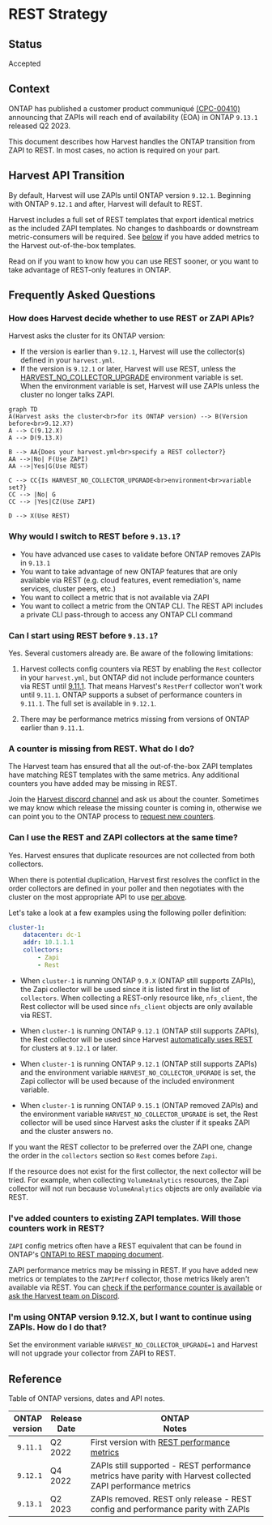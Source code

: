 # REST Strategy

## Status <!-- one of: In Progress, Accepted, Rejected, Superseded, Deprecated -->

Accepted

## Context

ONTAP has published a customer product communiqué [(CPC-00410)](https://mysupport.netapp.com/info/communications/ECMLP2880232.html?access=a)
announcing that ZAPIs will reach end of availability (EOA) in ONTAP `9.13.1` released Q2 2023.

This document describes how Harvest handles the ONTAP transition from ZAPI to REST. 
In most cases, no action is required on your part.

## Harvest API Transition

By default, Harvest will use ZAPIs until ONTAP version `9.12.1`.
Beginning with ONTAP `9.12.1` and after, Harvest will default to REST.

Harvest includes a full set of REST templates that export identical metrics as the included ZAPI templates.
No changes to dashboards or downstream metric-consumers will be required. 
See [below](#ive-added-counters-to-existing-zapi-templates-will-those-counters-work-in-rest) if you have 
added metrics to the Harvest out-of-the-box templates.

Read on if you want to know how you can use REST sooner, or you want to take advantage of REST-only features in ONTAP.

## Frequently Asked Questions

### How does Harvest decide whether to use REST or ZAPI APIs?

Harvest asks the cluster for its ONTAP version:

* If the version is earlier than `9.12.1`, Harvest will use the collector(s) defined in your `harvest.yml`.
* If the version is `9.12.1` or later, Harvest will use REST, unless the [HARVEST_NO_COLLECTOR_UPGRADE](#im-using-ontap-version-912x-but-i-want-to-continue-using-zapis-how-do-i-do-that) environment variable is set.
  When the environment variable is set, Harvest will use ZAPIs unless the cluster no longer talks ZAPI. 

```mermaid
graph TD
A(Harvest asks the cluster<br>for its ONTAP version) --> B(Version before<br>9.12.X?)
A --> C(9.12.X)
A --> D(9.13.X)

B --> AA{Does your harvest.yml<br>specify a REST collector?}
AA -->|No| F(Use ZAPI) 
AA -->|Yes|G(Use REST)

C --> CC{Is HARVEST_NO_COLLECTOR_UPGRADE<br>environment<br>variable set?}
CC --> |No| G
CC --> |Yes|CZ(Use ZAPI) 

D --> X(Use REST)
```
### Why would I switch to REST before `9.13.1`?

- You have advanced use cases to validate before ONTAP removes ZAPIs in `9.13.1`
- You want to take advantage of new ONTAP features that are only available via REST (e.g. cloud features, event remediation's, name services, cluster peers, etc.)
- You want to collect a metric that is not available via ZAPI
- You want to collect a metric from the ONTAP CLI. The REST API includes a private CLI pass-through to access any ONTAP CLI command

### Can I start using REST before `9.13.1`?

Yes. Several customers already are. Be aware of the following limitations:

1. Harvest collects config counters via REST by enabling the `Rest` collector in your `harvest.yml`,
   but ONTAP did not include performance counters via REST until [9.11.1](https://docs.netapp.com/us-en/ontap-automation/migrate/performance-counters.html#accessing-performance-counters-using-the-ontap-rest-api).
   That means Harvest's `RestPerf` collector won't work until `9.11.1`.
   ONTAP supports a subset of performance counters in `9.11.1`. The full set is available in `9.12.1`.

2. There may be performance metrics missing from versions of ONTAP earlier than `9.11.1`.

### A counter is missing from REST. What do I do?

The Harvest team has ensured that all the out-of-the-box ZAPI templates have matching REST templates with the same metrics.
Any additional counters you have added may be missing in REST. 

Join the [Harvest discord channel](https://github.com/NetApp/harvest/blob/main/SUPPORT.md#getting-help) and ask us about the counter.
Sometimes we may know which release the missing counter is coming in, otherwise we can point you to the ONTAP
process to [request new counters](https://kb.netapp.com/Advice_and_Troubleshooting/Data_Storage_Software/ONTAP_OS/How_to_request_a_feature_for_ONTAP_REST_API).

### Can I use the REST and ZAPI collectors at the same time?

Yes. Harvest ensures that duplicate resources are not collected from both collectors.

When there is potential duplication, Harvest first resolves the conflict in the order collectors are defined in your
poller and then negotiates with the cluster on 
the most appropriate API to use [per above](#how-does-harvest-decide-whether-to-use-rest-or-zapi-apis).

Let's take a look at a few examples using the following poller definition:

```yaml
cluster-1:
    datacenter: dc-1
    addr: 10.1.1.1
    collectors:
        - Zapi
        - Rest
```

- When `cluster-1` is running ONTAP `9.9.X` (ONTAP still supports ZAPIs), the Zapi collector will be used since it is
  listed first in the list of `collectors`. When collecting a REST-only resource like, `nfs_client`, the Rest collector will be used
  since `nfs_client` objects are only available via REST.

- When `cluster-1` is running ONTAP `9.12.1` (ONTAP still supports ZAPIs), the Rest collector will be used since
  Harvest [automatically uses REST](#how-does-harvest-decide-whether-to-use-rest-or-zapi-apis) for clusters at `9.12.1`
  or later.

- When `cluster-1` is running ONTAP `9.12.1` (ONTAP still supports ZAPIs) and the environment
  variable `HARVEST_NO_COLLECTOR_UPGRADE` is set, the Zapi collector will be used because of the included environment
  variable.

- When `cluster-1` is running ONTAP `9.15.1` (ONTAP removed ZAPIs) and the environment
  variable `HARVEST_NO_COLLECTOR_UPGRADE` is set, the Rest collector will be used since Harvest asks the cluster if it
  speaks ZAPI and the cluster answers no.

If you want the REST collector to be preferred over the ZAPI one, change the order in
the `collectors` section so `Rest` comes before `Zapi`.

If the resource does not exist for the first collector, the next collector will be tried. For example, when
collecting `VolumeAnalytics` resources, the Zapi collector will not run because `VolumeAnalytics` objects are only
available via REST.

### I've added counters to existing ZAPI templates. Will those counters work in REST?

`ZAPI` config metrics often have a REST equivalent that can be found in ONTAP's [ONTAPI to REST mapping document](https://library.netapp.com/ecm/ecm_download_file/ECMLP2882104).

ZAPI performance metrics may be missing in REST. If you have added new metrics or templates to the `ZAPIPerf` collector, those metrics likely aren't available via REST. 
You can [check if the performance counter is available](https://docs.netapp.com/us-en/ontap-automation/migrate/performance-counters.html#discover-the-available-performance-counter-tables) 
or [ask the Harvest team on Discord](#a-counter-is-missing-from-rest-what-do-i-do).

### I'm using ONTAP version 9.12.X, but I want to continue using ZAPIs. How do I do that?

Set the environment variable `HARVEST_NO_COLLECTOR_UPGRADE=1` and Harvest will not 
upgrade your collector from ZAPI to REST.

## Reference

Table of ONTAP versions, dates and API notes.

| ONTAP<br/>version | Release<br/>Date | ONTAP<br/>Notes                                                                                                                                                                         |
|------------------:|------------------|-----------------------------------------------------------------------------------------------------------------------------------------------------------------------------------------|
|          `9.11.1` | Q2 2022          | First version with [REST performance metrics](https://docs.netapp.com/us-en/ontap-automation/migrate/performance-counters.html#accessing-performance-counters-using-the-ontap-rest-api) |
|          `9.12.1` | Q4 2022          | ZAPIs still supported - REST performance metrics have parity with Harvest collected ZAPI performance metrics                                                                            |
|          `9.13.1` | Q2 2023          | ZAPIs removed. REST only release - REST config and performance parity with ZAPIs                                                                                                        |
